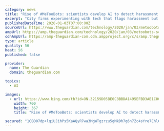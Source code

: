 ```yaml
---
category: news
title: "Rise of #MeTooBots: scientists develop AI to detect harassment in emails"
excerpt: "City firms experimenting with tech that flags harassment but critics question effectiveness"
publishedDateTime: 2020-01-03T07:00:00Z
sourceUrl: https://www.theguardian.com/technology/2020/jan/03/metoobots-scientists-develop-ai-detect-harassment
ampUrl: https://amp.theguardian.com/technology/2020/jan/03/metoobots-scientists-develop-ai-detect-harassment
cdnAmpUrl: https://amp-theguardian-com.cdn.ampproject.org/c/s/amp.theguardian.com/technology/2020/jan/03/metoobots-scientists-develop-ai-detect-harassment
type: article
quality: 56
heat: 56
published: false

provider:
  name: The Guardian
  domain: theguardian.com

topics:
  - AI

images:
  - url: https://www.bing.com/th?id=ON.32159D05BE0C3BBDA1495EFBD3AE1C0C
    width: 700
    height: 367
    title: "Rise of #MeTooBots: scientists develop AI to detect harassment in emails"

secured: "1CBDO7dp+lqiUJihPs5KaAQyR7wa3MgWTgzrzu5gMkDh7g6n7Zc4sYre7EhlGRtDAurAlkadTFa0+JZxahApG9/rf1A0cniPIHzkLsqv2Wq3C2l7aGjI8i47rpHZ8ar4ZHFsJ3gpeCPCcv+AVYTaGNT04Ae6C3SjPCiY8FHE7t9u6tPCU1azmnxNnfeG8NNQgKSiRGL5N3/0Ela5YMqbaaRci+bgufshWil5Ro/c7T6sXr6qJaN8wh1yaWpMZFeximLc4Arz/xHJG+22KdBi9A==;mQNrUV0OE56pX38pqirGkA=="
---
```


